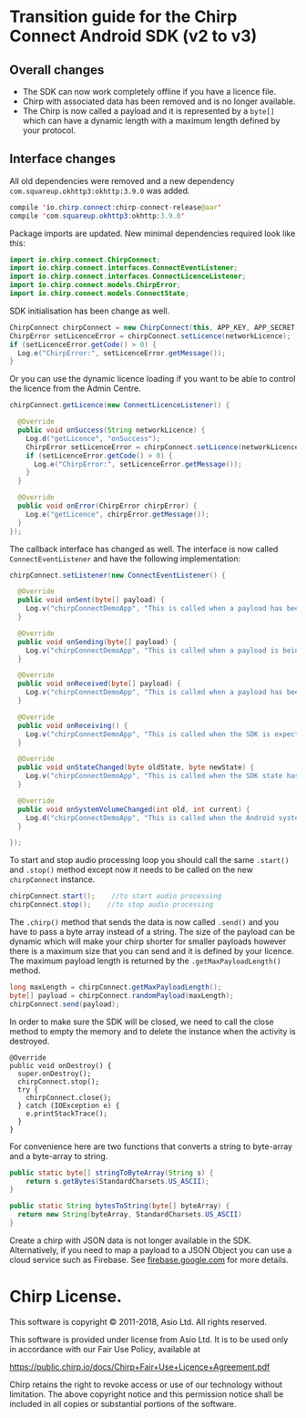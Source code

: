 # Transition guide for the Chirp Connect Android SDK (v2 to v3)

## Overall changes
* The SDK can now work completely offline if you have a licence file.
* Chirp with associated data has been removed and is no longer available.
* The Chirp is now called a payload and it is represented by a `byte[]` which can have a dynamic length with a maximum length defined by your protocol.



## Interface changes
All old dependencies were removed and a new dependency `com.squareup.okhttp3:okhttp:3.9.0` was added.
``` java
compile 'io.chirp.connect:chirp-connect-release@aar'
compile 'com.squareup.okhttp3:okhttp:3.9.0'
```



Package imports are updated. New minimal dependencies required look like this:
``` java
import io.chirp.connect.ChirpConnect;
import io.chirp.connect.interfaces.ConnectEventListener;
import io.chirp.connect.interfaces.ConnectLicenceListener;
import io.chirp.connect.models.ChirpError;
import io.chirp.connect.models.ConnectState;
```



SDK initialisation has been change as well.
```java
ChirpConnect chirpConnect = new ChirpConnect(this, APP_KEY, APP_SECRET);
ChirpError setLicenceError = chirpConnect.setLicence(networkLicence);
if (setLicenceError.getCode() > 0) {
  Log.e("ChirpError:", setLicenceError.getMessage());
}
```

Or you can use the dynamic licence loading  if you want to be able to control the licence from the Admin Centre.
```java
chirpConnect.getLicence(new ConnectLicenceListener() {

  @Override
  public void onSuccess(String networkLicence) {
    Log.d("getLicence", "onSuccess");
    ChirpError setLicenceError = chirpConnect.setLicence(networkLicence);
    if (setLicenceError.getCode() > 0) {
      Log.e("ChirpError:", setLicenceError.getMessage());
    }
  }

  @Override
  public void onError(ChirpError chirpError) {
    Log.e("getLicence", chirpError.getMessage());
  }
});
```


The callback interface has changed as well. The interface is now called `ConnectEventListener` and have the following implementation:

```java
chirpConnect.setListener(new ConnectEventListener() {

  @Override
  public void onSent(byte[] payload) {
    Log.v("chirpConnectDemoApp", "This is called when a payload has been sent " + payload);
  }

  @Override
  public void onSending(byte[] payload) {
    Log.v("chirpConnectDemoApp", "This is called when a payload is being sent " + payload);
  }

  @Override
  public void onReceived(byte[] payload) {
    Log.v("chirpConnectDemoApp", "This is called when a payload has been received " + payload);
  }

  @Override
  public void onReceiving() {
    Log.v("chirpConnectDemoApp", "This is called when the SDK is expecting a payload to be received");
  }

  @Override
  public void onStateChanged(byte oldState, byte newState) {
    Log.v("chirpConnectDemoApp", "This is called when the SDK state has changed " + oldState + " -> " + newState);
  }

  @Override
  public void onSystemVolumeChanged(int old, int current) {
    Log.d("chirpConnectDemoApp", "This is called when the Android system volume has changed " + old + " -> " + current);
  }

});
```



To start and stop audio processing loop you should call the same `.start()` and `.stop()` method except now it needs to be called on the new `chirpConnect` instance.
```java
chirpConnect.start();    //to start audio processing
chirpConnect.stop();    //to stop audio processing
```



The `.chirp()` method that sends the data is now called `.send()` and you have to pass a byte array instead of a string. The size of the payload can be dynamic which will make your chirp shorter for smaller payloads however there is a maximum size that you can send and it is defined by your licence. The maximum payload length is returned by the `.getMaxPayloadLength()` method.
```java
long maxLength = chirpConnect.getMaxPayloadLength();
byte[] payload = chirpConnect.randomPayload(maxLength);
chirpConnect.send(payload);
```

In order to make sure the SDK will be closed, we need to call the close method to empty the memory and to delete the instance when the activity is destroyed.
```
@Override
public void onDestroy() {
  super.onDestroy();
  chirpConnect.stop();
  try {
    chirpConnect.close();
  } catch (IOException e) {
    e.printStackTrace();
  }
}
```

For convenience here are two functions that converts a string to byte-array and a byte-array to string.

```java
public static byte[] stringToByteArray(String s) {
	return s.getBytes(StandardCharsets.US_ASCII);
}
```
```java
public static String bytesToString(byte[] byteArray) {
  return new String(byteArray, StandardCharsets.US_ASCII)
}
```

Create a chirp with JSON data is not longer available in the SDK. Alternatively, if you need to map a payload to a JSON Object you can use a cloud service such as Firebase. See [firebase.google.com](https://firebase.google.com/) for more details.


# Chirp License.

This software is copyright © 2011-2018, Asio Ltd. All rights reserved.

This software is provided under license from Asio Ltd. It is to be used only in accordance with our Fair Use Policy, available at

https://public.chirp.io/docs/Chirp+Fair+Use+Licence+Agreement.pdf

Chirp retains the right to revoke access or use of our technology without limitation. The above copyright notice and this permission notice shall be included in all copies or substantial portions of the software.
